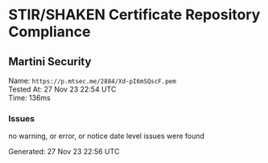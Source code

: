 # STIR/SHAKEN Certificate Repository Compliance

## Martini Security

Name: `https://p.mtsec.me/2884/Xd-pI6mSQscF.pem`\
Tested At: 27 Nov 23 22:54 UTC\
Time: 136ms

### Issues

no warning, or error, or notice date level issues were found

Generated: 27 Nov 23 22:56 UTC